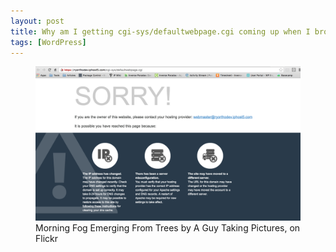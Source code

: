 ```yaml
---
layout: post
title: Why am I getting cgi-sys/defaultwebpage.cgi coming up when I browse my webpage? - When migrate the site to another server
tags: [WordPress]
---
```

<figure>
	<a href="../images/20160719-issue-screenshot.jpg"><img src="../images/20160719-issue-screenshot.jpg" alt=""></a>
	<figcaption>Morning Fog Emerging From Trees by A Guy Taking Pictures, on Flickr</figcaption>
</figure>